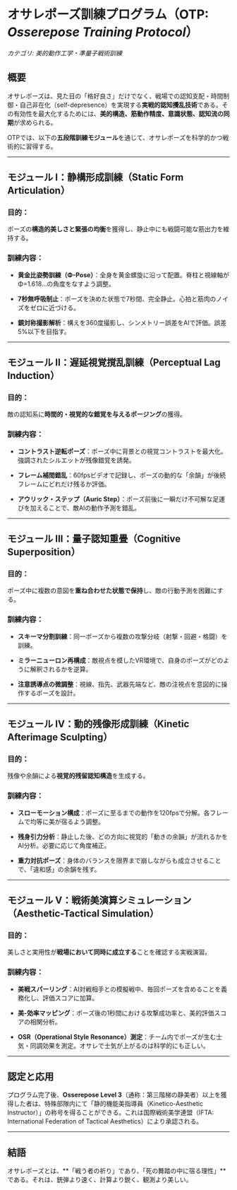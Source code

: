 オサレポーズ訓練プログラム（OTP: _Osserepose Training Protocol_）
==================================================

_カテゴリ: 美的動作工学・準量子戦術訓練_

概要
--

オサレポーズは、見た目の「格好良さ」だけでなく、戦場での認知支配・時間制御・自己非在化（self-depresence）を実現する**実戦的認知攪乱技術**である。その有効性を最大化するためには、**美的構造、筋動作精度、意識状態、認知流の同期**が求められる。

OTPでは、以下の**五段階訓練モジュール**を通じて、オサレポーズを科学的かつ戦術的に習得する。

* * *

モジュール I：**静構形成訓練（Static Form Articulation）**
--------------------------------------------

### 目的：

ポーズの**構造的美しさと緊張の均衡**を獲得し、静止中にも戦闘可能な筋出力を維持する。

### 訓練内容：

*   **黄金比姿勢訓練（Φ-Pose）**：全身を黄金螺旋に沿って配置。脊柱と視線軸がΦ=1.618...の角度をなすよう調整。
    
*   **7秒無呼吸制止**：ポーズを決めた状態で7秒間、完全静止。心拍と筋肉のノイズをゼロに近づける。
    
*   **鏡対称撮影解析**：構えを360度撮影し、シンメトリー誤差をAIで評価。誤差5%以下を目指す。
    

* * *

モジュール II：**遅延視覚撹乱訓練（Perceptual Lag Induction）**
-----------------------------------------------

### 目的：

敵の認知系に**時間的・視覚的な錯覚を与えるポージング**の獲得。

### 訓練内容：

*   **コントラスト逆転ポーズ**：ポーズ中に背景との視覚コントラストを最大化。強調されたシルエットが残像錯覚を誘発。
    
*   **フレーム補間錯乱**：60fpsビデオで記録し、ポーズの動的な「余韻」が後続フレームにどれだけ残るか評価。
    
*   **アウリック・ステップ（Auric Step）**：ポーズ前後に一瞬だけ不可解な足運びを加えることで、敵AIの動作予測を錯乱。
    

* * *

モジュール III：**量子認知重畳（Cognitive Superposition）**
---------------------------------------------

### 目的：

ポーズ中に複数の意図を**重ね合わせた状態で保持**し、敵の行動予測を困難にする。

### 訓練内容：

*   **スキーマ分割訓練**：同一ポーズから複数の攻撃分岐（射撃・回避・格闘）を訓練。
    
*   **ミラーニューロン再構成**：敵視点を模したVR環境で、自身のポーズがどのように解釈されるかを逆算。
    
*   **注意誘導点の微調整**：視線、指先、武器先端など、敵の注視点を意図的に操作するポーズを設計。
    

* * *

モジュール IV：**動的残像形成訓練（Kinetic Afterimage Sculpting）**
---------------------------------------------------

### 目的：

残像や余韻による**視覚的残留認知構造**を生成する。

### 訓練内容：

*   **スローモーション構成**：ポーズに至るまでの動作を120fpsで分解。各フレームで均等に美が宿るよう調整。
    
*   **残身引力分析**：静止した後、どの方向に視覚的「動きの余韻」が流れるかをAI分析。必要に応じて角度補正。
    
*   **重力対抗ポーズ**：身体のバランスを限界まで崩しながらも成立させることで、「違和感」の余韻を残す。
    

* * *

モジュール V：**戦術美演算シミュレーション（Aesthetic-Tactical Simulation）**
--------------------------------------------------------

### 目的：

美しさと実用性が**戦場において同時に成立する**ことを確認する実戦演習。

### 訓練内容：

*   **美戦スパーリング**：AI対戦相手との模擬戦中、毎回ポーズを含めることを義務化し、評価スコアに加算。
    
*   **美-効率マッピング**：ポーズ後の1秒間における攻撃成功率と、美的評価スコアの相関分析。
    
*   **OSR（Operational Style Resonance）測定**：チーム内でポーズが生む士気・同調効果を測定。オサレで士気が上がるのは科学的にも正しい。
    

* * *

認定と応用
-----

プログラム完了後、**Osserepose Level 3**（通称：第三階梯の静美者）以上を獲得した者は、特殊部隊内にて「静的機能美指導員（Kinetico-Aesthetic Instructor）」の称号を得ることができる。これは国際戦術美学連盟（IFTA: International Federation of Tactical Aesthetics）により承認される。

* * *

結語
--

オサレポーズとは、\*\*「戦う者の祈り」であり、「死の舞踏の中に宿る理性」\*\*である。それは、銃弾より速く、計算より鋭く、観測より美しい。